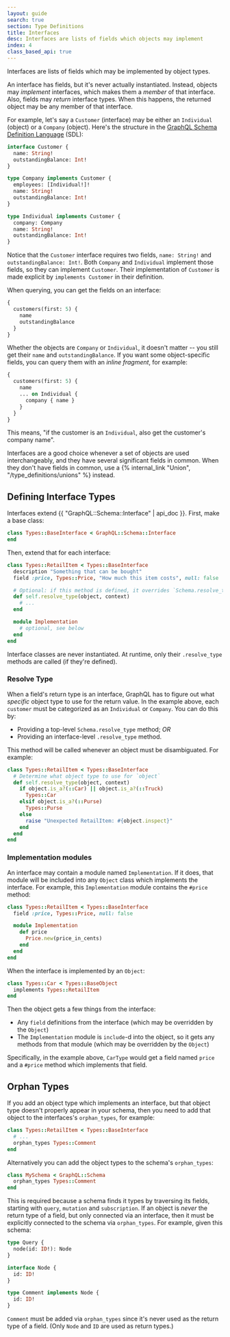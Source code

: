 ```yaml
---
layout: guide
search: true
section: Type Definitions
title: Interfaces
desc: Interfaces are lists of fields which objects may implement
index: 4
class_based_api: true
---
```


Interfaces are lists of fields which may be implemented by object types.

An interface has fields, but it's never actually instantiated. Instead, objects may _implement_ interfaces, which makes them a _member_ of that interface. Also, fields may _return_ interface types. When this happens, the returned object may be any member of that interface.

For example, let's say a `Customer` (interface) may be either an `Individual` (object) or a `Company` (object). Here's the structure in the [GraphQL Schema Definition Language](http://graphql.org/learn/schema/#type-language) (SDL):

```graphql
interface Customer {
  name: String!
  outstandingBalance: Int!
}

type Company implements Customer {
  employees: [Individual!]!
  name: String!
  outstandingBalance: Int!
}

type Individual implements Customer {
  company: Company
  name: String!
  outstandingBalance: Int!
}
```

Notice that the `Customer` interface requires two fields, `name: String!` and `outstandingBalance: Int!`. Both `Company` and `Individual` implement those fields, so they can implement `Customer`. Their implementation of `Customer` is made explicit by `implements Customer` in their definition.

When querying, you can get the fields on an interface:

```graphql
{
  customers(first: 5) {
    name
    outstandingBalance
  }
}
```

Whether the objects are `Company` or `Individual`, it doesn't matter -- you still get their `name` and `outstandingBalance`. If you want some object-specific fields, you can query them with an _inline fragment_, for example:

```graphql
{
  customers(first: 5) {
    name
    ... on Individual {
      company { name }
    }
  }
}
```

This means, "if the customer is an `Individual`, also get the customer's company name".

Interfaces are a good choice whenever a set of objects are used interchangeably, and they have several significant fields in common. When they don't have fields in common, use a {% internal_link "Union", "/type_definitions/unions" %} instead.

## Defining Interface Types

Interfaces extend {{ "GraphQL::Schema::Interface" | api_doc }}. First, make a base class:

```ruby
class Types::BaseInterface < GraphQL::Schema::Interface
end
```

Then, extend that for each interface:

```ruby
class Types::RetailItem < Types::BaseInterface
  description "Something that can be bought"
  field :price, Types::Price, "How much this item costs", null: false

  # Optional: if this method is defined, it overrides `Schema.resolve_type`
  def self.resolve_type(object, context)
    # ...
  end

  module Implementation
    # optional, see below
  end
end
```

Interface classes are never instantiated. At runtime, only their `.resolve_type` methods are called (if they're defined).

### Resolve Type

When a field's return type is an interface, GraphQL has to figure out what _specific_ object type to use for the return value. In the example above, each `customer` must be categorized as an `Individual` or `Company`. You can do this by:

- Providing a top-level `Schema.resolve_type` method; _OR_
- Providing an interface-level `.resolve_type` method.

This method will be called whenever an object must be disambiguated. For example:

```ruby
class Types::RetailItem < Types::BaseInterface
  # Determine what object type to use for `object`
  def self.resolve_type(object, context)
    if object.is_a?(::Car) || object.is_a?(::Truck)
      Types::Car
    elsif object.is_a?(::Purse)
      Types::Purse
    else
      raise "Unexpected RetailItem: #{object.inspect}"
    end
  end
end
```

### Implementation modules

An interface may contain a module named `Implementation`. If it does, that module will be included into any `Object` class which implements the interface. For example, this `Implementation` module contains the `#price` method:

```ruby
class Types::RetailItem < Types::BaseInterface
  field :price, Types::Price, null: false

  module Implementation
    def price
      Price.new(price_in_cents)
    end
  end
end
```

When the interface is implemented by an `Object`:

```ruby
class Types::Car < Types::BaseObject
  implements Types::RetailItem
end
```

Then the object gets a few things from the interface:

- Any `field` definitions from the interface (which may be overridden by the `Object`)
- The `Implementation` module is `include`-d into the object, so it gets any methods from that module (which may be overridden by the `Object`)

Specifically, in the example above, `CarType` would get a field named `price` and a `#price` method which implements that field.

## Orphan Types

If you add an object type which implements an interface, but that object type doesn't properly appear in your schema, then you need to add that object to the interfaces's `orphan_types`, for example:

```ruby
class Types::RetailItem < Types::BaseInterface
  # ...
  orphan_types Types::Comment
end
```

Alternatively you can add the object types to the schema's `orphan_types`:

```ruby
class MySchema < GraphQL::Schema
  orphan_types Types::Comment
end
```

This is required because a schema finds it types by traversing its fields, starting with `query`, `mutation` and `subscription`. If an object is _never_ the return type of a field, but only connected via an interface, then it must be explicitly connected to the schema via `orphan_types`. For example, given this schema:

```graphql
type Query {
  node(id: ID!): Node
}

interface Node {
  id: ID!
}

type Comment implements Node {
  id: ID!
}
```

`Comment` must be added via `orphan_types` since it's never used as the return type of a field. (Only `Node` and `ID` are used as return types.)
